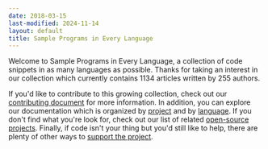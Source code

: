 ```yaml
---
date: 2018-03-15
last-modified: 2024-11-14
layout: default
title: Sample Programs in Every Language
---
```


Welcome to Sample Programs in Every Language, a collection of code snippets in as many languages as possible. Thanks for taking an interest in our collection which currently contains 1134 articles written by 255 authors.

If you'd like to contribute to this growing collection, check out our [contributing document](https://github.com/TheRenegadeCoder/sample-programs/blob/master/.github/CONTRIBUTING.md) for more information. In addition, you can explore our documentation which is organized by [project](/projects) and by [language](/languages). If you don't find what you're look for, check out our list of related [open-source projects](/related). Finally, if code isn't your thing but you'd still like to help, there are plenty of other ways to [support the project](https://therenegadecoder.com/updates/5-ways-you-can-support-the-renegade-coder/).